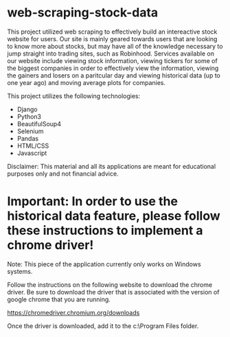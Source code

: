 # web-scraping-stock-data

This project utilized web scraping to effectively build an intereactive stock website for users. Our site is mainly geared towards users that are looking to know more about stocks, but may have all of the knowledge necessary to jump straight into trading sites, such as Robinhood. Services available on our website include viewing stock information, viewing tickers for some of the biggest companies in order to effectively view the information, viewing the gainers and losers on a paritcular day and viewing historical data (up to one year ago) and moving average plots for companies. 

This project utilizes the following technologies: 
- Django
- Python3 
- BeautifulSoup4
- Selenium
- Pandas
- HTML/CSS
- Javascript

Disclaimer: This material and all its applications are meant for educational purposes only and not financial advice.

# Important: In order to use the historical data feature, please follow these instructions to implement a chrome driver!
Note: This piece of the application currently only works on Windows systems.

Follow the instructions on the following website to download the chrome driver. Be sure to download the driver that is associated with the version of google chrome that you are running. 

https://chromedriver.chromium.org/downloads

Once the driver is downloaded, add it to the c:\\Program Files folder.
